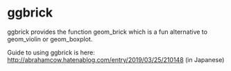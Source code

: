 # ggbrick

ggbrick provides the function geom_brick which is a fun alternative to geom_violin or geom_boxplot.

Guide to using ggbrick is here:
http://abrahamcow.hatenablog.com/entry/2019/03/25/210148
(in Japanese)
